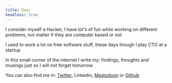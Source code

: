 ```yaml
---
title: Desc
headless: true
---
```


I consider myself a Hacker, I have lot's of fun while working on different problems, not matter if they are computer based or not

I used to work a lot on free software stuff, these days though I play CTO at a startup

In this small corner of the internet I write my: findings, thoughts and musings just so I will not forget tomorrow

You can also find me in: [Twitter](https://twitter.com/afiestas), Linkedin, [Mastodoon](https://fosstodon.org/@afiestas) or [Github](https://github.com/afiestas)